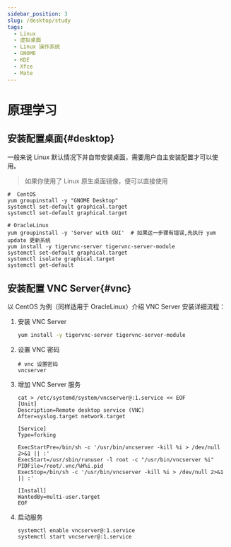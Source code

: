 ```yaml
---
sidebar_position: 3
slug: /desktop/study
tags:
  - Linux
  - 虚拟桌面
  - Linux 操作系统
  - GNOME
  - KDE
  - Xfce
  - Mate
---
```


# 原理学习

## 安装配置桌面{#desktop}

一般来说 Linux 默认情况下并自带安装桌面，需要用户自主安装配置才可以使用。

> 如果你使用了  Linux 原生桌面镜像，便可以直接使用

```
#  CentOS
yum groupinstall -y "GNOME Desktop" 
systemctl set-default graphical.target
systemctl set-default graphical.target

# OracleLinux
yum groupinstall -y 'Server with GUI'  # 如果这一步骤有错误,先执行 yum update 更新系统
yum install -y tigervnc-server tigervnc-server-module
systemctl set-default graphical.target
systemctl isolate graphical.target
systemctl get-default
```

## 安装配置 VNC Server{#vnc}

以 CentOS 为例（同样适用于 OracleLinux）介绍 VNC Server 安装详细流程：  

1. 安装 VNC Server

   ```bash
   yum install -y tigervnc-server tigervnc-server-module
   ```

2. 设置 VNC 密码

   ```
   # vnc 设置密码
   vncserver 
   ```

3. 增加 VNC Server 服务
   ```
   cat > /etc/systemd/system/vncserver@:1.service << EOF
   [Unit]
   Description=Remote desktop service (VNC)
   After=syslog.target network.target
   
   [Service]
   Type=forking
   
   ExecStartPre=/bin/sh -c '/usr/bin/vncserver -kill %i > /dev/null 2>&1 || :'
   ExecStart=/usr/sbin/runuser -l root -c "/usr/bin/vncserver %i"
   PIDFile=/root/.vnc/%H%i.pid
   ExecStop=/bin/sh -c '/usr/bin/vncserver -kill %i > /dev/null 2>&1 || :'
   
   [Install]
   WantedBy=multi-user.target
   EOF
   ```

4. 启动服务
   ```
   systemctl enable vncserver@:1.service
   systemctl start vncserver@:1.service
   ```


